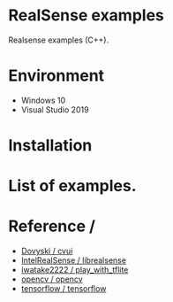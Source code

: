 # RealSense examples

Realsense examples (C++).

# Environment
- Windows 10
- Visual Studio 2019

# Installation

# List of examples.

# Reference / 
- [Dovyski / cvui](https://github.com/Dovyski/cvui)
- [IntelRealSense / librealsense](https://github.com/IntelRealSense/librealsense)
- [iwatake2222 / play_with_tflite](https://github.com/iwatake2222/play_with_tflite)
- [opencv / opencv](https://github.com/opencv/opencv)
- [tensorflow / tensorflow](https://github.com/tensorflow/tensorflow)
